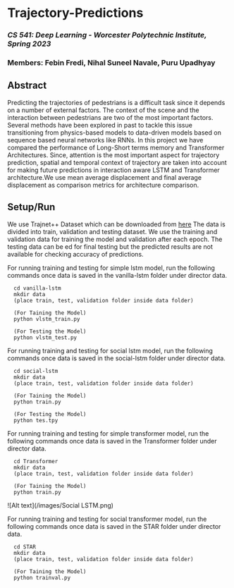 # Trajectory-Predictions

### *CS 541: Deep Learning - Worcester Polytechnic Institute, Spring 2023*
### Members: Febin Fredi, Nihal Suneel Navale, Puru Upadhyay

## Abstract
Predicting the trajectories of pedestrians is a difficult task since it depends on a number of external factors. The context of the scene and the interaction between pedestrians are two of the most important factors. Several methods have been explored in past to tackle this issue transitioning from physics-based models to data-driven models based on sequence based neural networks like RNNs. In this project we have compared the performance of Long-Short terms memory and Transformer Architectures. Since, attention is the most important aspect for trajectory prediction, spatial and temporal context of trajectory are taken into account for making future predictions in interaction aware LSTM and Transformer architecture.We use mean average
displacement and final average displacement as comparison metrics for architecture comparison.

## Setup/Run

We use Trajnet++ Dataset which can be downloaded from [here](https://github.com/vita-epfl/trajnetplusplusdata/releases/tag/v4.0)
The data is divided into train, validation and testing dataset. We use the training and validation data for training the model and validation after each epoch. The testing data can be ed for final testing but the predicted results are not available for checking accuracy of predictions.

For running training and testing for simple lstm model, run the following commands once data is saved in the vanilla-lstm folder under director data.
```
  cd vanilla-lstm
  mkdir data
  (place train, test, validation folder inside data folder)
  
  (For Taining the Model)
  python vlstm_train.py
  
  (For Testing the Model)
  python vlstm_test.py
```
For running training and testing for social lstm model, run the following commands once data is saved in the social-lstm folder under director data.
```
  cd social-lstm
  mkdir data
  (place train, test, validation folder inside data folder)
  
  (For Taining the Model)
  python train.py
  
  (For Testing the Model)
  python tes.tpy
```
For running training and testing for simple transformer model, run the following commands once data is saved in the Transformer folder under director data.
```
  cd Transformer
  mkdir data
  (place train, test, validation folder inside data folder)
  
  (For Taining the Model)
  python train.py
```

![Alt text](/images/Social LSTM.png)



For running training and testing for social transformer model, run the following commands once data is saved in the STAR folder under director data.
```
  cd STAR
  mkdir data
  (place train, test, validation folder inside data folder)
  
  (For Taining the Model)
  python trainval.py
```
